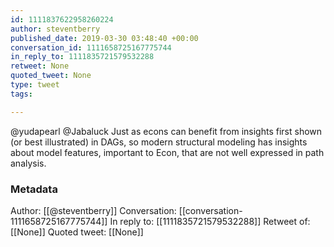 ```yaml
---
id: 1111837622958260224
author: steventberry
published_date: 2019-03-30 03:48:40 +00:00
conversation_id: 1111658725167775744
in_reply_to: 1111835721579532288
retweet: None
quoted_tweet: None
type: tweet
tags:

---
```


@yudapearl @Jabaluck Just as econs can benefit from insights first shown (or best illustrated) in DAGs, so modern structural modeling has insights about model features, important to Econ, that are not well expressed in path analysis.

### Metadata

Author: [[@steventberry]]
Conversation: [[conversation-1111658725167775744]]
In reply to: [[1111835721579532288]]
Retweet of: [[None]]
Quoted tweet: [[None]]
